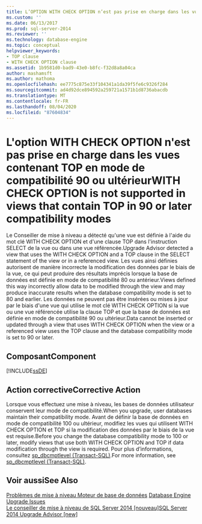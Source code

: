 ```yaml
---
title: L’OPTION WITH CHECK OPTION n’est pas prise en charge dans les vues qui contiennent TOP en mode de compatibilité 90 ou ultérieur | Microsoft Docs
ms.custom: ''
ms.date: 06/13/2017
ms.prod: sql-server-2014
ms.reviewer: ''
ms.technology: database-engine
ms.topic: conceptual
helpviewer_keywords:
- TOP clause
- WITH CHECK OPTION clause
ms.assetid: 1b9581d0-bad9-43e0-b8fc-f32d8a8a04ca
author: mashamsft
ms.author: mathoma
ms.openlocfilehash: ee7775c875e33f104341a1da39f5fe6c9326f284
ms.sourcegitcommit: ad4d92dce894592a259721a1571b1d8736abacdb
ms.translationtype: MT
ms.contentlocale: fr-FR
ms.lasthandoff: 08/04/2020
ms.locfileid: "87604834"
---
```

# <a name="with-check-option-is-not-supported-in-views-that-contain-top-in-90-or-later-compatibility-modes"></a><span data-ttu-id="b73a9-102">L'option WITH CHECK OPTION n'est pas prise en charge dans les vues contenant TOP en mode de compatibilité 90 ou ultérieur</span><span class="sxs-lookup"><span data-stu-id="b73a9-102">WITH CHECK OPTION is not supported in views that contain TOP in 90 or later compatibility modes</span></span>
  <span data-ttu-id="b73a9-103">Le Conseiller de mise à niveau a détecté qu'une vue est définie à l'aide du mot clé WITH CHECK OPTION et d'une clause TOP dans l'instruction SELECT de la vue ou dans une vue référencée.</span><span class="sxs-lookup"><span data-stu-id="b73a9-103">Upgrade Advisor detected a view that uses the WITH CHECK OPTION and a TOP clause in the SELECT statement of the view or in a referenced view.</span></span> <span data-ttu-id="b73a9-104">Les vues ainsi définies autorisent de manière incorrecte la modification des données par le biais de la vue, ce qui peut produire des résultats imprécis lorsque la base de données est définie en mode de compatibilité 80 ou antérieur.</span><span class="sxs-lookup"><span data-stu-id="b73a9-104">Views defined this way incorrectly allow data to be modified through the view and may produce inaccurate results when the database compatibility mode is set to 80 and earlier.</span></span> <span data-ttu-id="b73a9-105">Les données ne peuvent pas être insérées ou mises à jour par le biais d'une vue qui utilise le mot clé WITH CHECK OPTION si la vue ou une vue référencée utilise la clause TOP et que la base de données est définie en mode de compatibilité 90 ou ultérieur.</span><span class="sxs-lookup"><span data-stu-id="b73a9-105">Data cannot be inserted or updated through a view that uses WITH CHECK OPTION when the view or a referenced view uses the TOP clause and the database compatibility mode is set to 90 or later.</span></span>  
  
## <a name="component"></a><span data-ttu-id="b73a9-106">Composant</span><span class="sxs-lookup"><span data-stu-id="b73a9-106">Component</span></span>  
 [!INCLUDE[ssDE](../../includes/ssde-md.md)]  
  
## <a name="corrective-action"></a><span data-ttu-id="b73a9-107">Action corrective</span><span class="sxs-lookup"><span data-stu-id="b73a9-107">Corrective Action</span></span>  
 <span data-ttu-id="b73a9-108">Lorsque vous effectuez une mise à niveau, les bases de données utilisateur conservent leur mode de compatibilité.</span><span class="sxs-lookup"><span data-stu-id="b73a9-108">When you upgrade, user databases maintain their compatibility mode.</span></span> <span data-ttu-id="b73a9-109">Avant de définir la base de données en mode de compatibilité 100 ou ultérieur, modifiez les vues qui utilisent WITH CHECK OPTION et TOP si la modification des données par le biais de la vue est requise.</span><span class="sxs-lookup"><span data-stu-id="b73a9-109">Before you change the database compatibility mode to 100 or later, modify views that use both WITH CHECK OPTION and TOP if data modification through the view is required.</span></span> <span data-ttu-id="b73a9-110">Pour plus d’informations, consultez [sp_dbcmptlevel &#40;Transact-SQL&#41;](/sql/relational-databases/system-stored-procedures/sp-dbcmptlevel-transact-sql).</span><span class="sxs-lookup"><span data-stu-id="b73a9-110">For more information, see [sp_dbcmptlevel &#40;Transact-SQL&#41;](/sql/relational-databases/system-stored-procedures/sp-dbcmptlevel-transact-sql).</span></span>  
  
## <a name="see-also"></a><span data-ttu-id="b73a9-111">Voir aussi</span><span class="sxs-lookup"><span data-stu-id="b73a9-111">See Also</span></span>  
 <span data-ttu-id="b73a9-112">[Problèmes de mise à niveau Moteur de base de données](../../../2014/sql-server/install/database-engine-upgrade-issues.md) </span><span class="sxs-lookup"><span data-stu-id="b73a9-112">[Database Engine Upgrade Issues](../../../2014/sql-server/install/database-engine-upgrade-issues.md) </span></span>  
 [<span data-ttu-id="b73a9-113">Le conseiller de mise à niveau de SQL Server 2014 &#91;nouveau&#93;</span><span class="sxs-lookup"><span data-stu-id="b73a9-113">SQL Server 2014 Upgrade Advisor &#91;new&#93;</span></span>](sql-server-2014-upgrade-advisor.md)  
  
  
